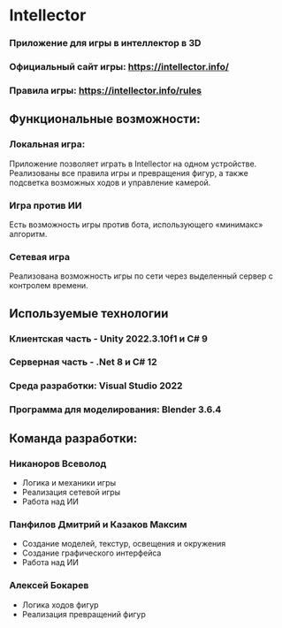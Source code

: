 # Intellector
### Приложение для игры в интеллектор в 3D
### Официальный сайт игры: https://intellector.info/
### Правила игры: https://intellector.info/rules

## Функциональные возможности:
### Локальная игра:
Приложение позволяет играть в Intellector на одном устройстве. Реализованы все правила игры и превращения фигур, а также подсветка возможных ходов и управление камерой. 

### Игра против ИИ
Есть возможность игры против бота, использующего «минимакс» алгоритм.

### Сетевая игра 
Реализована возможность игры по сети через выделенный сервер с контролем времени.

## Используемые технологии
### Клиентская часть - Unity 2022.3.10f1 и C# 9
### Серверная часть - .Net 8 и C# 12
### Среда разработки: Visual Studio 2022
### Программа для моделирования: Blender 3.6.4


## Команда разработки:
### Никаноров Всеволод
- Логика и механики игры
- Реализация сетевой игры
- Работа над ИИ

### Панфилов Дмитрий и Казаков Максим
- Создание моделей, текстур, освещения и окружения 
- Создание графического интерфейса
- Работа над ИИ

### Алексей Бокарев
- Логика ходов фигур
- Реализация превращений фигур
